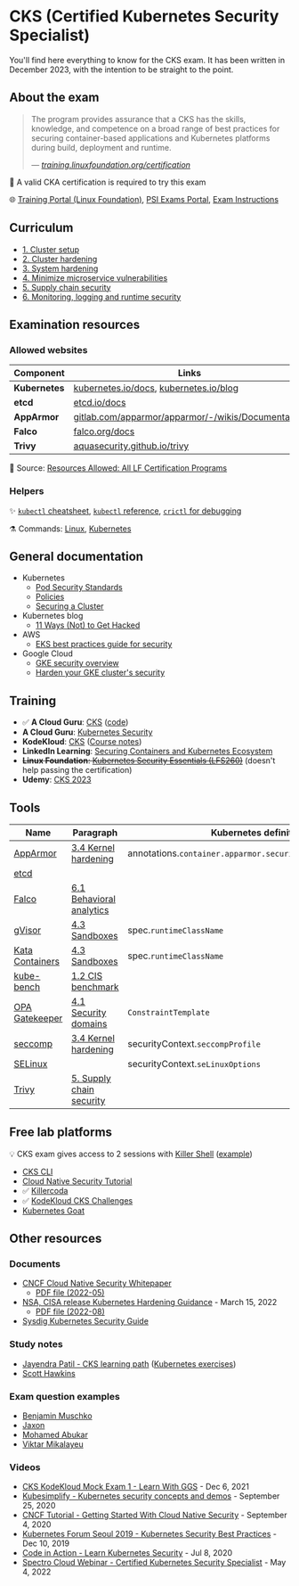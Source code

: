 #  CKS (Certified Kubernetes Security Specialist)

You'll find here everything to know for the CKS exam. It has been written in December 2023, with the intention to be straight to the point.

## About the exam

> The program provides assurance that a CKS has the skills, knowledge, and competence on a broad range of best practices for securing container-based applications and Kubernetes platforms during build, deployment and runtime.
>
> &mdash; <cite>[training.linuxfoundation.org/certification](https://training.linuxfoundation.org/certification/certified-kubernetes-security-specialist/)</cite>

🚩 A valid CKA certification is required to try this exam

🌐 [Training Portal (Linux Foundation)](https://trainingportal.linuxfoundation.org/learn/dashboard), [PSI Exams Portal](https://test-takers.psiexams.com/linux/manage/my-tests), [Exam Instructions](https://docs.linuxfoundation.org/tc-docs/certification/important-instructions-cks)

## Curriculum

* [1. Cluster setup](1-cluster-setup.md)
* [2. Cluster hardening](2-cluster-hardening.md)
* [3. System hardening](3-system-hardening.md)
* [4. Minimize microservice vulnerabilities](4-minimize-microservice-vulnerabilities.md)
* [5. Supply chain security](5-supply-chain-security.md)
* [6. Monitoring, logging and runtime security](6-monitoring-logging-runtime-security.md)

## Examination resources

### Allowed websites

Component      | Links
---------------|-----------------------------------------------------------------------------------------------------------------
**Kubernetes** | [kubernetes.io/docs](https://kubernetes.io/docs/), [kubernetes.io/blog](https://kubernetes.io/blog/)
**etcd**       | [etcd.io/docs](https://etcd.io/docs/)
**AppArmor**   | [gitlab.com/apparmor/apparmor/-/wikis/Documentation](https://gitlab.com/apparmor/apparmor/-/wikis/Documentation)
**Falco**      | [falco.org/docs](https://falco.org/docs/)
**Trivy**      | [aquasecurity.github.io/trivy](https://aquasecurity.github.io/trivy/)

📌 Source: [Resources Allowed: All LF Certification Programs](https://docs.linuxfoundation.org/tc-docs/certification/certification-resources-allowed#certified-kubernetes-security-specialist-cks)

### Helpers

✨ [`kubectl` cheatsheet](https://kubernetes.io/docs/reference/kubectl/cheatsheet/), [`kubectl` reference](https://kubernetes.io/docs/reference/generated/kubectl/kubectl-commands), [`crictl` for debugging](https://kubernetes.io/docs/tasks/debug/debug-cluster/crictl/)

⚗️ Commands: [Linux](practice/0.1-linux-commands.md), [Kubernetes](practice/0.2-kubernetes-commands.md)

## General documentation

* Kubernetes
  * [Pod Security Standards](https://kubernetes.io/docs/concepts/security/pod-security-standards/)
  * [Policies](https://kubernetes.io/docs/concepts/policy/)
  * [Securing a Cluster](https://kubernetes.io/docs/tasks/administer-cluster/securing-a-cluster/)
* Kubernetes blog
  * [11 Ways (Not) to Get Hacked](https://kubernetes.io/blog/2018/07/18/11-ways-not-to-get-hacked/)
* AWS
  * [EKS best practices guide for security](https://aws.github.io/aws-eks-best-practices/security/docs/)
* Google Cloud
  * [GKE security overview](https://cloud.google.com/kubernetes-engine/docs/concepts/security-overview)
  * [Harden your GKE cluster's security](https://cloud.google.com/kubernetes-engine/docs/how-to/hardening-your-cluster)

## Training

* ✅ **A Cloud Guru**: [CKS](https://learn.acloud.guru/course/certified-kubernetes-security-specialist/dashboard) ([code](https://github.com/linuxacademy/content-cks-resources))
* **A Cloud Guru**: [Kubernetes Security](https://learn.acloud.guru/course/7d2c29e7-cdb2-4f44-8744-06332f47040e/dashboard)
* **KodeKloud**: [CKS](https://kodekloud.com/courses/certified-kubernetes-security-specialist-cks/) ([Course notes](https://github.com/kodekloudhub/certified-kubernetes-security-specialist-cks-course))
* **LinkedIn Learning**: [Securing Containers and Kubernetes Ecosystem](https://www.linkedin.com/learning/securing-containers-and-kubernetes-ecosystem/protect-your-containers-and-kubernetes-ecosystem)
* ~~**Linux Foundation**: [Kubernetes Security Essentials (LFS260)](https://training.linuxfoundation.org/training/kubernetes-security-essentials-lfs260/)~~ (doesn't help passing the certification)
* **Udemy**: [CKS 2023](https://www.udemy.com/course/certified-kubernetes-security-specialist/?referralCode=D9329DEE203E7FEBE86B&couponCode=K8S-CKS-22)

## Tools

Name                                       | Paragraph                                                                                 | Kubernetes definition
-------------------------------------------|-------------------------------------------------------------------------------------------|---------------------------------------------------------------
[AppArmor](tools/apparmor.md)              | [3.4 Kernel hardening](3-system-hardening.md#kernel-hardening)                            | annotations.`container.apparmor.security.beta.kubernetes.io`
[etcd](tools/etcd.md)                      |                                                                                           |
[Falco](tools/falco.md)                    | [6.1 Behavioral analytics](6-monitoring-logging-runtime-security.md#behavioral-analytics) | 
[gVisor](tools/gvisor.md)                  | [4.3 Sandboxes](4-minimize-microservice-vulnerabilities.md#sandboxes)                     | spec.`runtimeClassName`
[Kata Containers](tools/katacontainers.md) | [4.3 Sandboxes](4-minimize-microservice-vulnerabilities.md#sandboxes)                     | spec.`runtimeClassName`
[kube-bench](tools/kube-bench.md)          | [1.2 CIS benchmark](1-cluster-setup.md#cis-benchmark)                                     |
[OPA Gatekeeper](tools/opa-gatekeeper.md)  | [4.1 Security domains](4-minimize-microservice-vulnerabilities.md#security-domains)       | `ConstraintTemplate`
[seccomp](tools/seccomp.md)                | [3.4 Kernel hardening](3-system-hardening.md#kernel-hardening)                            | securityContext.`seccompProfile`
[SELinux](tools/selinux.md)                |                                                                                           | securityContext.`seLinuxOptions`
[Trivy](tools/trivy.md)                    | [5. Supply chain security](5-supply-chain-security.md#workload-static-analysis)           |

## Free lab platforms

💡 CKS exam gives access to 2 sessions with [Killer Shell](https://github.com/killer-sh/cks-course-environment) ([example](practice/9.1-exam-cks-simulator.md))

* [CKS CLI](https://cks.kubernetes.tn/)
* [Cloud Native Security Tutorial](https://tutorial.kubernetes-security.info/)
* ✅ [Killercoda](https://killercoda.com/killer-shell-cks)
* ✅ [KodeKloud CKS Challenges](https://kodekloud.com/courses/cks-challenges/)
* [Kubernetes Goat](https://madhuakula.com/kubernetes-goat/)

## Other resources

### Documents

* [CNCF Cloud Native Security Whitepaper](https://github.com/cncf/tag-security/tree/main/security-whitepaper)
  * [PDF file (2022-05)](https://github.com/cncf/tag-security/blob/main/security-whitepaper/v2/CNCF_cloud-native-security-whitepaper-May2022-v2.pdf)
* [NSA, CISA release Kubernetes Hardening Guidance](https://www.nsa.gov/Press-Room/News-Highlights/Article/Article/2716980/nsa-cisa-release-kubernetes-hardening-guidance/) - March 15, 2022
  * [PDF file (2022-08)](https://media.defense.gov/2022/Aug/29/2003066362/-1/-1/0/CTR_KUBERNETES_HARDENING_GUIDANCE_1.2_20220829.PDF)
* [Sysdig Kubernetes Security Guide](https://sysdig.com/s-kubernetes-security-guide/)

### Study notes

* [Jayendra Patil - CKS learning path](https://jayendrapatil.com/certified-kubernetes-security-specialist-cks-learning-path/) ([Kubernetes exercises](https://github.com/jayendrapatil/kubernetes-exercises))
* [Scott Hawkins](https://github.com/echoboomer/k8s-cks-notes)

### Exam question examples

* [Benjamin Muschko](https://github.com/bmuschko/cks-crash-course)
* [Jaxon](https://github.com/theJaxon/CKS)
* [Mohamed Abukar](https://github.com/moabukar/CKS-Exercises-Certified-Kubernetes-Security-Specialist)
* [Viktar Mikalayeu](https://github.com/ViktorUJ/cks/tree/master/tasks/cks/labs)

### Videos

* [CKS KodeKloud Mock Exam 1 - Learn With GGS](https://www.youtube.com/watch?v=7eH7vfT0axA&list=PLglXbBWxN2H9-ATq0ShHVlMWskhRgvdJz) - Dec 6, 2021
* [Kubesimplify - Kubernetes security concepts and demos](https://youtu.be/VjlvS-qiz_U) - September 25, 2020
* [CNCF Tutorial - Getting Started With Cloud Native Security](https://youtu.be/MisS3wSds40) - September 4, 2020
* [Kubernetes Forum Seoul 2019 - Kubernetes Security Best Practices](https://youtu.be/wqsUfvRyYpw) - Dec 10, 2019
* [Code in Action - Learn Kubernetes Security](https://www.youtube.com/playlist?list=PLeLcvrwLe1859Rje9gHrD1KEp4y5OXApB) - Jul 8, 2020
* [Spectro Cloud Webinar - Certified Kubernetes Security Specialist](https://www.youtube.com/watch?v=Qqoe-PbuQcs) - May 4, 2022
